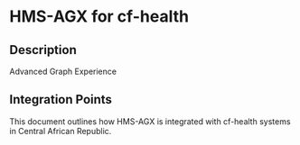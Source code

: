 # HMS-AGX for cf-health

## Description

Advanced Graph Experience

## Integration Points

This document outlines how HMS-AGX is integrated with cf-health systems in Central African Republic.
